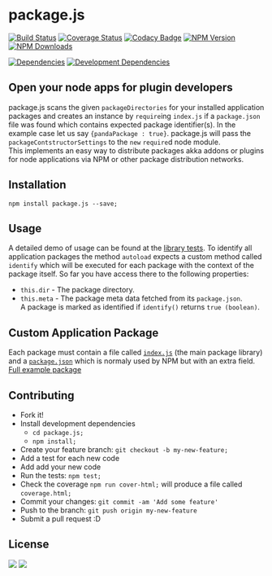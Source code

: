 # package.js
[![Build Status](http://img.shields.io/travis/s-a/package.js.svg)](https://travis-ci.org/s-a/package.js) 
[![Coverage Status](https://coveralls.io/repos/s-a/package.js/badge.svg)](https://coveralls.io/r/s-a/package.js) 
[![Codacy Badge](https://www.codacy.com/project/badge/aa693627f7f2424db1fa0cc2871f1aa5)](https://www.codacy.com/app/stephanahlf/package-js) 
[![NPM Version](http://img.shields.io/npm/v/package.js.svg?style=flat)](https://www.npmjs.org/package/package.js) 
[![NPM Downloads](https://img.shields.io/npm/dm/package.js.svg)](https://www.npmjs.org/package/package.js)  

[![Dependencies](https://img.shields.io/david/s-a/package.js.svg)](https://www.npmjs.org/package/package.js)
[![Development Dependencies](https://img.shields.io/david/dev/s-a/package.js.svg)](https://www.npmjs.org/package/package.js)

## Open your node apps for plugin developers
package.js scans the given ```packageDirectories``` for your installed application packages and creates an instance by ```require```ing ```index.js``` if a ```package.json``` file was found which contains expected package identifier(s). In the example case let us say ```{pandaPackage : true}```.
package.js will pass the ```packageContstructorSettings``` to the ```new``` ```require```d node module.  
This implements an easy way to distribute packages akka addons or plugins for node applications via NPM or other package distribution networks.  


## Installation
```npm install package.js --save;```  


## Usage
A detailed demo of usage can be found at the  [library tests](/test/main.js). To identify all application packages the method ```autoload``` expects a custom method called ```identify``` which will be executed for each package with the context  of the package itself. So far you have access there to the following properties: 
 - ```this.dir``` - The package directory.
 - ```this.meta``` - The package meta data fetched from its ```package.json```.  
A package is marked as identified if ```identify()``` returns ```true (boolean)```.  


## Custom Application Package 
Each package must contain a file called [```index.js```](/test-packages/package-1/index.js) (the main package library) and a [```package.json```](/test-packages/package-1/package.json) which is normaly used by NPM but with an extra field.  
[Full example package](/test-packages/package-1/)

## Contributing

 - Fork it!
 - Install development dependencies
   - ```cd package.js;```
   - ```npm install;```
 - Create your feature branch: `git checkout -b my-new-feature;`
 - Add a test for each new code
 - Add add your new code
 - Run the tests: `npm test;`
 - Check the coverage ```npm run cover-html;``` will produce a file called ```coverage.html;```
 - Commit your changes: `git commit -am 'Add some feature'`
 - Push to the branch: `git push origin my-new-feature`
 - Submit a pull request :D

## License
[<img src="https://s-a.github.io/license/img/mit.svg" />](https://s-a.github.io/license/?license=mit&fullname=Stephan%20Ahlf&year=2015&profile=https://github.com/s-a&projectUrl=https://github.com/s-a/package.js&projectName=package.js "") 
[<img src="https://s-a.github.io/license/img/gpl-3.0.svg" />](https://s-a.github.io/license/?license=gpl-3.0&fullname=Stephan%20Ahlf&year=2015&profile=https://github.com/s-a&projectUrl=https://github.com/s-a/package.js&projectName=package.js "")
